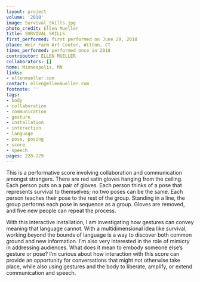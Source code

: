 ```yaml
---
layout: project
volume: '2018'
image: Survival_Skills.jpg
photo_credit: Ellen Mueller
title: SURVIVAL SKILLS
first_performed: first performed on June 29, 2018
place: Weir Farm Art Center, Wilton, CT
times_performed: performed once in 2018
contributor: ELLEN MUELLER
collaborators: []
home: Minneapolis, MN
links:
- ellenmueller.com
contact: ellen@ellenmueller.com
footnote: ''
tags:
- body
- collaboration
- communication
- gesture
- installation
- interaction
- language
- pose, posing
- score
- speech
pages: 228-229
---
```




This is a performative score involving collaboration and communication amongst strangers. There are red satin gloves hanging from the ceiling. Each person puts on a pair of gloves. Each person thinks of a pose that represents survival to themselves; no two poses can be the same. Each person teaches their pose to the rest of the group. Standing in a line, the group performs each pose in sequence as a group. Gloves are removed, and five new people can repeat the process.

With this interactive installation, I am investigating how gestures can convey meaning that language cannot. With a multidimensional idea like survival, working beyond the bounds of language is a way to discover both common ground and new information. I’m also very interested in the role of mimicry in addressing audiences. What does it mean to embody someone else’s gesture or pose? I’m curious about how interaction with this score can provide an opportunity for conversations that might not otherwise take place, while also using gestures and the body to liberate, amplify, or extend communication and speech.
